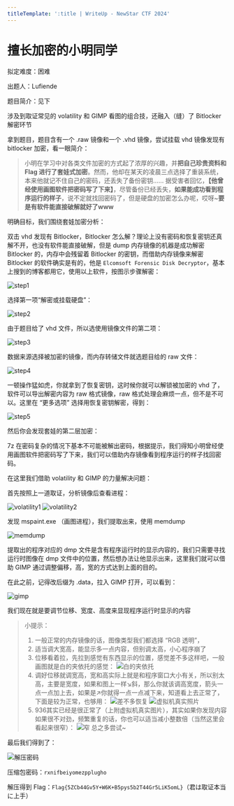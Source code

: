 ```yaml
---
titleTemplate: ':title | WriteUp - NewStar CTF 2024'
---
```


# 擅长加密的小明同学

拟定难度：困难

出题人：Lufiende

题目简介：见下

涉及到取证常见的 volatility 和 GIMP 看图的组合技，还融入（缝）了 Bitlocker 解密环节

拿到题目，题目含有一个 .raw 镜像和一个 .vhd 镜像，尝试挂载 vhd 镜像发现有 bitlocker 加密，看一眼简介：

>小明在学习中对各类文件加密的方式起了浓厚的兴趣，并**把自己珍贵资料和 Flag 进行了套娃式加密**。然而，他却在某天的凌晨三点选择了重装系统，本来他就记不住自己的密码，还丢失了备份密钥……
>据受害者回忆，**【他曾经使用画图软件把密码写了下来】**，尽管备份已经丢失，**如果能成功看到程序运行的样子**，说不定就找回密码了，但是硬盘的加密怎么办呢，哎呀~**要是有软件能直接破解就好了www**

明确目标，我们围绕套娃加密分析：

双击 vhd 发现有 Bitlocker，Bitlocker 怎么解？理论上没有密码和恢复密钥还真解不开，也没有软件能直接破解，但是 dump 内存镜像的机器是成功解密 Bitlocker 的，内存中会残留着 Bitlocker 的密钥，而借助内存镜像来解密 Bitlocker 的软件确实是有的，他是 `Elcomsoft Forensic Disk Decryptor`，基本上搜到的博客都用它，使用以上软件，按图示步骤解密：

![step1](/assets/images/wp/2024/week4/xiaoming3_1.png)

选择第一项“解密或挂载硬盘”：

![step2](/assets/images/wp/2024/week4/xiaoming3_2.png)

由于题目给了 vhd 文件，所以选使用镜像文件的第二项：

![step3](/assets/images/wp/2024/week4/xiaoming3_3.png)

数据来源选择被加密的镜像，而内存转储文件就选题目给的 raw 文件：

![step4](/assets/images/wp/2024/week4/xiaoming3_4.png)

一顿操作猛如虎，你就拿到了恢复密钥，这时候你就可以解锁被加密的 vhd 了，软件可以导出解密内容为 raw 格式镜像，raw 格式处理会麻烦一点，但不是不可以。这里在 “更多选项” 选择用恢复密钥解密，得到：

![step5](/assets/images/wp/2024/week4/xiaoming3_5.png)

然后你会发现套娃的第二层加密：

7z 在密码复杂的情况下基本不可能被解出密码，根据提示，我们得知小明曾经使用画图软件把密码写了下来，我们可以借助内存镜像看到程序运行的样子找回密码。

在这里我们借助 volatility 和 GIMP 的力量解决问题：

首先按照上一道取证，分析镜像后查看进程：

![volatility1](/assets/images/wp/2024/week4/xiaoming3_6.png)
![volatility2](/assets/images/wp/2024/week4/xiaoming3_7.png)

发现 mspaint.exe （画图进程），我们提取出来，使用 memdump

![memdump](/assets/images/wp/2024/week4/xiaoming3_8.png)

提取出的程序对应的 dmp 文件是含有程序运行时的显示内容的，我们只需要寻找运行时图像在 dmp 文件中的位置，然后想办法让他显示出来，这里我们就可以借助 GIMP 通过调整偏移，高，宽的方式达到上面的目的。

在此之前，记得改后缀为 .data，拉入 GIMP 打开，可以看到：

![gimp](/assets/images/wp/2024/week4/xiaoming3_9.png)

我们现在就是要调节位移、宽度、高度来显现程序运行时显示的内容

>小提示：
>
>1. 一般正常的内存镜像的话，图像类型我们都选择 “RGB 透明”，
>2. 适当调大宽高，能显示多一点内容，但别调太高，小心程序崩了
>3. 位移看着拉，先拉到感觉有东西显示的位置，感觉差不多这样吧，一般画图就是白的夹依托的感觉：
>![白的夹依托](/assets/images/wp/2024/week4/xiaoming3_10.png)
>4. 调好位移就调宽高，宽和高实际上就是和程序窗口大小有关，所以别太高，主要是宽度，如果和图上一样↘斜，那么你就该调高宽度，箭头一点一点加上去，如果是↗你就得一点一点减下来，知道看上去正常了，下面是较为正常，也够用：
>![差不多恢复](/assets/images/wp/2024/week4/xiaoming3_11.png)
>![虚拟机真实照片](/assets/images/wp/2024/week4/xiaoming3_12.png)
>5. 936其实已经是很正常了（上附虚拟机真实图片），其实如果你发现内容如果很不对劲，频繁重复的话，你也可以适当减小整数倍（当然这里会看起来很窄）：
>![窄](/assets/images/wp/2024/week4/xiaoming3_13.png)
>总之多尝试~

最后我们得到了：

![解压密码](/assets/images/wp/2024/week4/xiaoming3_14.png)

压缩包密码：`rxnifbeiyomezpplugho`

解压得到 Flag：`Flag{5ZCb44Gv5Y+W6K+B5pys5b2T44Gr5LiK5omL}`（君は取证本当に上手）
